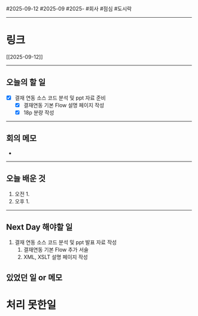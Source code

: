 #2025-09-12 #2025-09 #2025- 
#회사 #점심 #도시락

------
# 링크 
[[2025-09-12]]

---
## 오늘의 할 일
- [x] 결재 연동 소스 코드 분석 및 ppt 자료 준비
    - [x] 결재연동 기본 Flow 설명 페이지 작성
    - [x] 18p 분량 작성
---
## 회의 메모
- 
---
## 오늘 배운 것
1. 오전
    1. 
2. 오후
    1. 
---
## Next Day 해야할 일
1. 결재 연동 소스 코드 분석 및 ppt 발표 자료 작성
    1. 결재연동 기본 Flow 추가 서술
    2. XML, XSLT 설명 페이지 작성


## 있었던 일 or 메모


# 처리 못한일